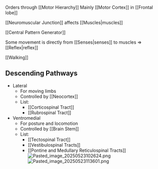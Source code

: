 Orders through [[Motor Hierarchy]]
Mainly [[Motor Cortex]] in [[Frontal lobe]]

[[Neuromuscular Junction]] affects [[Muscles|muscles]]

[[Central Pattern Generator]]

Some movement is directly from [[Senses|senses]] to muscles => [[Reflex|reflex]]

[[Walking]]

## Descending Pathways

* Lateral
  * For moving limbs
  * Controlled by [[Neocortex]]
  * List:
    * [[Corticospinal Tract]]
    * [[Rubrospinal Tract]]
* Ventromedial
  * For posture and locomotion
  * Controlled by [[Brain Stem]]
  * List:
    * [[Tectospinal Tract]]
    * [[Vestibulospinal Tracts]]
    * [[Pontine and Medullary Reticulospinal Tracts]]
      ![Pasted_image_20250523102624.png](pasted_image_20250523102624.png)
      ![Pasted_image_20250523113601.png](pasted_image_20250523113601.png)
